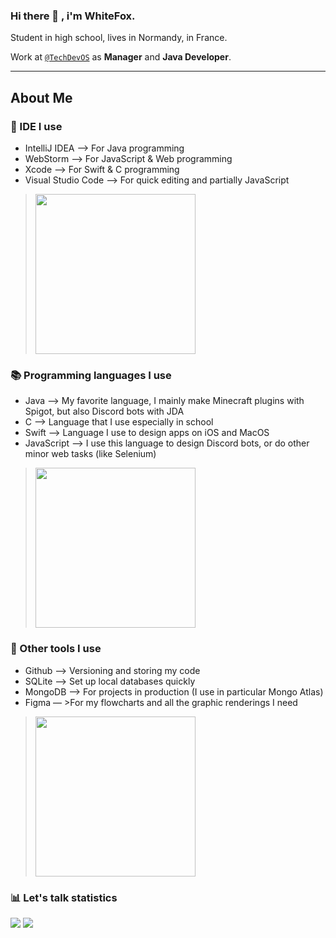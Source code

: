 ### Hi there 👋 , i'm WhiteFox.
<p>
  Student in high school, lives in Normandy, in France.
</p>

Work at [`@TechDevOS`](https://techdev-os.fr) as **Manager** and **Java Developer**.

---

## About Me

### 🔨 IDE I use
- IntelliJ IDEA —> For Java programming
- WebStorm —> For JavaScript & Web programming
- Xcode —> For Swift & C programming
- Visual Studio Code —> For quick editing and partially JavaScript

> <img src="https://media.discordapp.net/attachments/785951129187778614/1058498573005758545/IDE.png?width=926&height=192" width="256" />

### 📚 Programming languages I use
- Java —> My favorite language, I mainly make Minecraft plugins with Spigot, but also Discord bots with JDA
- C —> Language that I use especially in school
- Swift —> Language I use to design apps on iOS and MacOS
- JavaScript —> I use this language to design Discord bots, or do other minor web tasks (like Selenium)

> <img src="https://media.discordapp.net/attachments/785951129187778614/1058501466182127646/Languages.png?width=926&height=216" width="256" />

### 📌 Other tools I use
- Github —> Versioning and storing my code
- SQLite —> Set up local databases quickly
- MongoDB —> For projects in production (I use in particular Mongo Atlas)
- Figma — >For my flowcharts and all the graphic renderings I need

> <img src="https://media.discordapp.net/attachments/785951129187778614/1058504068479324210/Tools.png?width=926&height=192" width="256" />

### 📊 Let's talk statistics
<img src="https://komarev.com/ghpvc/?username=whitefox2232&style=flat-square&color=blue"/> 
<img src="https://github-readme-stats.vercel.app/api/wakatime?username=WhiteFox&theme=dark"/>
